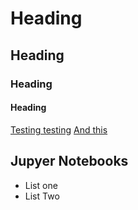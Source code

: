 # Heading
## Heading
### Heading
#### Heading

[Testing testing](https://http://kierancondon.github.io/test.md)
[And this](https://http://kierancondon.github.io)

## Jupyer Notebooks

- List one
- List Two

